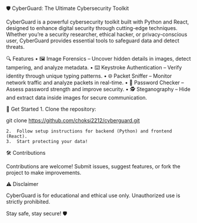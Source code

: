 🛡️ CyberGuard: The Ultimate Cybersecurity Toolkit

CyberGuard is a powerful cybersecurity toolkit built with Python and React, designed to enhance digital security through cutting-edge techniques. Whether you’re a security researcher, ethical hacker, or privacy-conscious user, CyberGuard provides essential tools to safeguard data and detect threats.

🔍 Features
	•	🖼️ Image Forensics – Uncover hidden details in images, detect tampering, and analyze metadata.
	•	⌨️ Keystroke Authentication – Verify identity through unique typing patterns.
	•	🌐 Packet Sniffer – Monitor network traffic and analyze packets in real-time.
	•	🔑 Password Checker – Assess password strength and improve security.
	•	🕵️ Steganography – Hide and extract data inside images for secure communication.

🚀 Get Started
	1.	Clone the repository:

git clone https://github.com/choksi2212/cyberguard.git


	2.	Follow setup instructions for backend (Python) and frontend (React).
	3.	Start protecting your data!

🛠️ Contributions

Contributions are welcome! Submit issues, suggest features, or fork the project to make improvements.

⚠️ Disclaimer

CyberGuard is for educational and ethical use only. Unauthorized use is strictly prohibited.

Stay safe, stay secure! 🛡️
